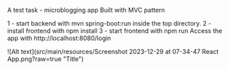 A test task - microblogging app
Built with MVC pattern

1 - start backend with mvn spring-boot:run inside the top directory.
2 - install frontend with npm install 
3 - start frontend with npm run
Access the app with http://localhost:8080/login

![Alt text](src/main/resources/Screenshot 2023-12-29 at 07-34-47 React App.png?raw=true "Title")